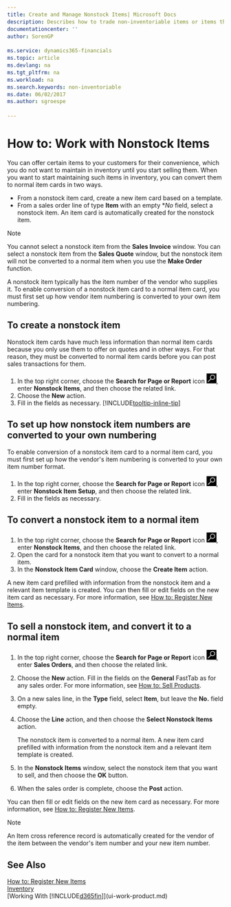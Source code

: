 ```yaml
---
title: Create and Manage Nonstock Items| Microsoft Docs
description: Describes how to trade non-inventoriable items or items that are not maintained in your inventory.
documentationcenter: ''
author: SorenGP

ms.service: dynamics365-financials
ms.topic: article
ms.devlang: na
ms.tgt_pltfrm: na
ms.workload: na
ms.search.keywords: non-inventoriable
ms.date: 06/02/2017
ms.author: sgroespe

---
```

# How to: Work with Nonstock Items
You can offer certain items to your customers for their convenience, which you do not want to maintain in inventory until you start selling them. When you want to start maintaining such items in inventory, you can convert them to normal item cards in two ways.

* From a nonstock item card, create a new item card based on a template.
* From a sales order line of type **Item** with an empty **No* field, select a nonstock item. An item card is automatically created for the nonstock item.

> [!NOTE]  
>   You cannot select a nonstock item from the **Sales Invoice** window. You can select a nonstock item from the **Sales Quote** window, but the nonstock item will not be converted to a normal item when you use the **Make Order** function.

A nonstock item typically has the item number of the vendor who supplies it. To enable conversion of a nonstock item card to a normal item card, you must first set up how vendor item numbering is converted to your own item numbering.   

## To create a nonstock item
Nonstock item cards have much less information than normal item cards because you only use them to offer on quotes and in other ways. For that reason, they must be converted to normal item cards before you can post sales transactions for them.

1. In the top right corner, choose the **Search for Page or Report** icon ![Search for Page or Report](media/ui-search/search_small.png "Search for Page or Report icon"), enter **Nonstock Items**, and then choose the related link.
2. Choose the **New** action.
3. Fill in the fields as necessary. [!INCLUDE[tooltip-inline-tip](includes/tooltip-inline-tip_md.md)]

## To set up how nonstock item numbers are converted to your own numbering
To enable conversion of a nonstock item card to a normal item card, you must first set up how the vendor's item numbering is converted to your own item number format.

1. In the top right corner, choose the **Search for Page or Report** icon ![Search for Page or Report](media/ui-search/search_small.png "Search for Page or Report icon"), enter **Nonstock Item Setup**, and then choose the related link.
2. Fill in the fields as necessary.

## To convert a nonstock item to a normal item
1. In the top right corner, choose the **Search for Page or Report** icon ![Search for Page or Report](media/ui-search/search_small.png "Search for Page or Report icon"), enter **Nonstock Items**, and then choose the related link.
2. Open the card for a nonstock item that you want to convert to a normal item.
3. In the **Nonstock Item Card** window, choose the **Create Item** action.

A new item card prefilled with information from the nonstock item and a relevant item template is created. You can then fill or edit fields on the new item card as necessary. For more information, see [How to: Register New Items](inventory-how-register-new-items.md).

## To sell a nonstock item, and convert it to a normal item
1. In the top right corner, choose the **Search for Page or Report** icon ![Search for Page or Report](media/ui-search/search_small.png "Search for Page or Report icon"), enter **Sales Orders**, and then choose the related link.
2. Choose the **New** action. Fill in the fields on the **General** FastTab as for any sales order. For more information, see [How to: Sell Products](sales-how-sell-products.md).
3. On a new sales line, in the **Type** field, select **Item**, but leave the **No.** field empty.
4. Choose the **Line** action, and then choose the **Select Nonstock Items** action.

    The nonstock item is converted to a normal item. A new item card prefilled with information from the nonstock item and a relevant item template is created.
5. In the **Nonstock Items** window, select the nonstock item that you want to sell, and then choose the **OK** button.
6. When the sales order is complete, choose the **Post** action.

You can then fill or edit fields on the new item card as necessary. For more information, see [How to: Register New Items](inventory-how-register-new-items.md).

> [!NOTE]  
>   An Item cross reference record is automatically created for the vendor of the item between the vendor's item number and your new item number.

## See Also
[How to: Register New Items](inventory-how-register-new-items.md)  
[Inventory](inventory-manage-inventory.md)  
[Working With [!INCLUDE[d365fin](includes/d365fin_md.md)]](ui-work-product.md)
